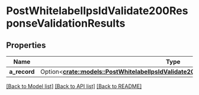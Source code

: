 # PostWhitelabelIpsIdValidate200ResponseValidationResults

## Properties

Name | Type | Description | Notes
------------ | ------------- | ------------- | -------------
**a_record** | Option<[**crate::models::PostWhitelabelIpsIdValidate200ResponseValidationResultsARecord**](POST_whitelabel_ips_id_validate_200_response_validation_results_a_record.md)> |  | [optional]

[[Back to Model list]](../README.md#documentation-for-models) [[Back to API list]](../README.md#documentation-for-api-endpoints) [[Back to README]](../README.md)


